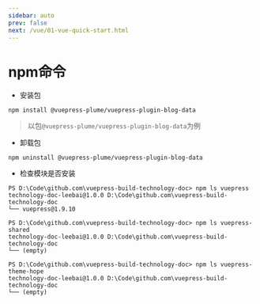 ```yaml
---
sidebar: auto
prev: false
next: /vue/01-vue-quick-start.html
---
```

# npm命令
* 安装包
```shell
npm install @vuepress-plume/vuepress-plugin-blog-data
```
> 以包`@vuepress-plume/vuepress-plugin-blog-data`为例
* 卸载包
```shell
npm uninstall @vuepress-plume/vuepress-plugin-blog-data
```
* 检查模块是否安装
```shell
PS D:\Code\github.com\vuepress-build-technology-doc> npm ls vuepress
technology-doc-leebai@1.0.0 D:\Code\github.com\vuepress-build-technology-doc
└── vuepress@1.9.10

PS D:\Code\github.com\vuepress-build-technology-doc> npm ls vuepress-shared
technology-doc-leebai@1.0.0 D:\Code\github.com\vuepress-build-technology-doc
└── (empty)

PS D:\Code\github.com\vuepress-build-technology-doc> npm ls vuepress-theme-hope
technology-doc-leebai@1.0.0 D:\Code\github.com\vuepress-build-technology-doc
└── (empty)
```